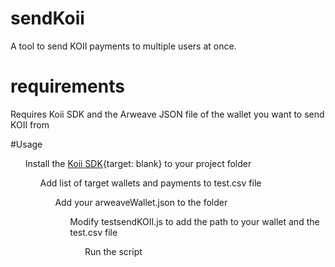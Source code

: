 # sendKoii
A tool to send KOII payments to multiple users at once. <p>
  
  # requirements
  Requires Koii SDK and the Arweave JSON file of the wallet you want to send KOII from <p>
    
  #Usage
    <ul>Install the [Koii SDK](https://github.com/koii-network/tools){target: blank} to your project folder
    <ul>Add list of target wallets and payments to test.csv file
    <ul>Add your arweaveWallet.json to the folder
    <ul> Modify testsendKOII.js to add the path to your wallet and the test.csv file
    <ul>Run the script
      
